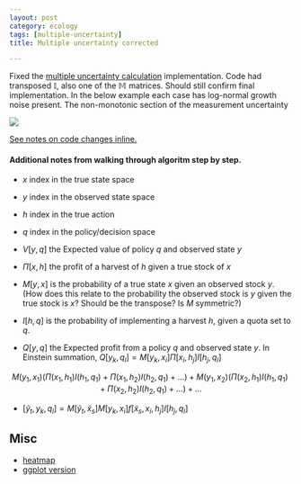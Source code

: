 ```yaml
---
layout: post
category: ecology
tags: [multiple-uncertainty]
title: Multiple uncertainty corrected

---
```


Fixed the [multiple uncertainty calculation](http://www.carlboettiger.info/2012/11/01/multiple-uncertainty-corrections.html) implementation.  Code had transposed $\mathbb{I}$, also one of the $\mathbb{M}$ matrices.  Should still confirm final implementation.  In the below example each case has log-normal growth noise present.  The non-monotonic section of the measurement uncertainty

![](/2012/assets/figures/2012-11-17-f6c225f69f-policyfunctions.png) 


[See notes on code changes inline.](https://github.com/cboettig/pdg_control/commit/954cea9310063150bb42567b19caa272b34d32c2)



#### Additional notes from walking through algoritm step by step.  


- $x$ index in the true state space
- $y$ index in the observed state space
- $h$ index in the true action 
- $q$ index in the policy/decision space

- $V[y,q]$ the Expected value of policy $q$ and observed state $y$
- $\Pi[x,h]$ the profit of a harvest of $h$ given a true stock of $x$
- $M[y,x]$ is the probability of a true state $x$ given an observed stock $y$.  (How does this relate to the probability the observed stock is $y$ given the true stock is $x$? Should be the transpose?  Is $M$ symmetric?)
- $I[h,q]$ is the probability of implementing a harvest $h$, given a quota set to $q$.   
- $Q[y,q]$ the Expected profit from a policy $q$ and observed state $y$.  In Einstein summation, $Q[y_k,q_l] = M[y_k, x_i] \Pi[x_i,h_j] I[h_j, q_l]$

$$M(y_1, x_1) (\Pi(x_1,h_1)I(h_1, q_1) + \Pi(x_1,h_2)I(h_2, q_1) + \dots) +  M(y_1, x_2) (\Pi(x_2,h_1)I(h_1, q_1) + \Pi(x_2,h_2)I(h_2, q_1) + \dots)  +\dots$$
- $[\tilde{y}_t, y_k, q_l] = M[\tilde{y}_t, \tilde{x}_s] M[y_k, x_i] f[\tilde{x}_s, x_i, h_j] I[h_j, q_l]$


## Misc


- [heatmap](http://flowingdata.com/2010/01/21/how-to-make-a-heatmap-a-quick-and-easy-solution/)
- [ggplot version](http://learnr.wordpress.com/2010/01/26/ggplot2-quick-heatmap-plotting/)



